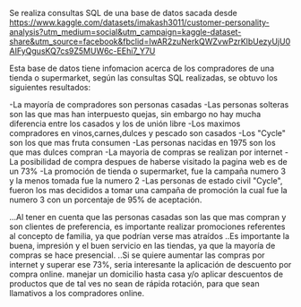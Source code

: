 Se realiza consultas SQL de una base de datos sacada desde https://www.kaggle.com/datasets/imakash3011/customer-personality-analysis?utm_medium=social&utm_campaign=kaggle-dataset-share&utm_source=facebook&fbclid=IwAR2zuNerkQWZvwPzrKlbUezyUjU0AIFyQgusKQ7cs9Z5MUW6c-EEhi7_Y7U

Esta base de datos tiene infomacion acerca de los compradores de una tienda o supermarket, según las consultas SQL realizadas, se obtuvo los siguientes resultados:

-La mayoría de compradores son personas casadas
-Las personas solteras son las que mas han interpuesto quejas, sin embargo no hay mucha diferencia entre los casados y los de unión libre
-Los maximos compradores en vinos,carnes,dulces y pescado son casados
-Los "Cycle" son los que mas fruta consumen
-Las personas nacidas en 1975 son los que mas dulces compran
-La mayoria de compras se realizan por internet
-La posibilidad de compra despues de haberse visitado la pagina web es de un 73%
-La promoción de tienda o supermarket, fue la campaña numero 3 y la menos tomada fue la numero 2
-Las personas de estado civil "Cycle", fueron los mas decididos a tomar una campaña de promoción la cual fue la numero 3 con un porcentaje de 95% de aceptación.

...Al tener en cuenta que las personas casadas son las que mas compran y son clientes de preferencia, es importante realizar promociones referentes al concepto de familia, ya que podrían verse mas atraídos
..Es importante la buena, impresión y el buen servicio en las tiendas, ya que la mayoría de compras se hace presencial.
..Si se quiere aumentar las compras por internet y superar ese 73%, seria interesante la aplicación de descuento por compra online. manejar un domicilio hasta casa y/o aplicar descuentos de productos que de tal ves no sean de rápida rotación, para que sean llamativos a los compradores online.


